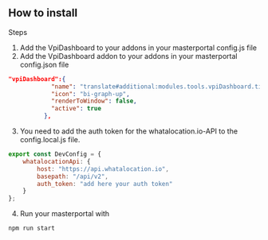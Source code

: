 ## How to install
Steps
1. Add the VpiDashboard to your addons in your masterportal config.js file
2. Add the VpiDashboard addon to your addons in your masterportal config.json file
```json
"vpiDashboard":{
            "name": "translate#additional:modules.tools.vpiDashboard.title",
            "icon": "bi-graph-up",
            "renderToWindow": false,
            "active": true
          },
```
3. You need to add the auth token for the whatalocation.io-API to the config.local.js file.
```javascript
export const DevConfig = {
    whatalocationApi: {
        host: "https://api.whatalocation.io",
        basepath: "/api/v2",
        auth_token: "add here your auth token"
    }
};
```
4. Run your masterportal with
```
npm run start
```


